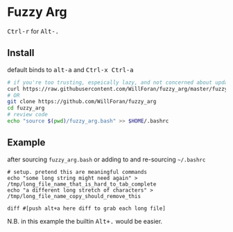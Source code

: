# Fuzzy Arg
<kbd>Ctrl-r</kbd> for <kbd>Alt-.</kbd>


## Install
default binds to <kbd>alt-a</kbd> and <kbd>Ctrl-x Ctrl-a</kbd>
```bash
# if you're too trusting, espeically lazy, and not concerned about updates
curl https://raw.githubusercontent.com/WillForan/fuzzy_arg/master/fuzzy_arg.bash >> $HOME/.bashrc
# OR
git clone https://github.com/WillForan/fuzzy_arg
cd fuzzy_arg
# review code
echo "source $(pwd)/fuzzy_arg.bash" >> $HOME/.bashrc
```

## Example
after sourcing `fuzzy_arg.bash` or adding to and re-sourcing `~/.bashrc`
```
# setup. pretend this are meaningful commands
echo "some long string might need again" > /tmp/long_file_name_that_is_hard_to_tab_complete
echo "a different long stretch of characters" > /tmp/long_file_name_copy_should_remove_this

diff #[push alt+a here diff to grab each long file]
```

N.B. in this example the builtin <kbd>Alt+.</kbd> would be easier.
